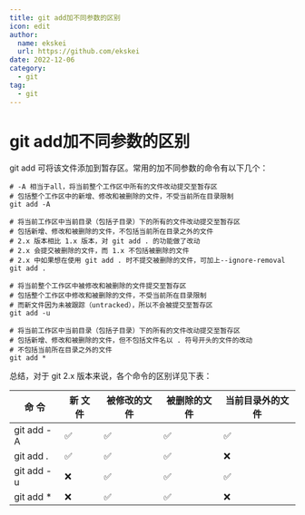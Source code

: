 ```yaml
---
title: git add加不同参数的区别
icon: edit
author:
  name: ekskei
  url: https://github.com/ekskei
date: 2022-12-06
category:
  - git
tag:
  - git
---
```


# git add加不同参数的区别

git add 可将该文件添加到暂存区。常用的加不同参数的命令有以下几个：

```shell
# -A 相当于all，将当前整个工作区中所有的文件改动提交至暂存区
# 包括整个工作区中的新增、修改和被删除的文件，不受当前所在目录限制
git add -A

# 将当前工作区中当前目录（包括子目录）下的所有的文件改动提交至暂存区
# 包括新增、修改和被删除的文件，不包括当前所在目录之外的文件
# 2.x 版本相比 1.x 版本，对 git add . 的功能做了改动
# 2.x 会提交被删除的文件，而 1.x 不包括被删除的文件
# 2.x 中如果想在使用 git add . 时不提交被删除的文件，可加上--ignore-removal
git add .

# 将当前整个工作区中被修改和被删除的文件提交至暂存区
# 包括整个工作区中修改和被删除的文件，不受当前所在目录限制
# 而新文件因为未被跟踪（untracked），所以不会被提交至暂存区
git add -u

# 将当前工作区中当前目录（包括子目录）下的所有的文件改动提交至暂存区
# 包括新增、修改和被删除的文件，但不包括文件名以 . 符号开头的文件的改动
# 不包括当前所在目录之外的文件
git add *
```

总结，对于 git 2.x 版本来说，各个命令的区别详见下表：

|命 令 |	新 文 件	|被修改的文件	|被删除的文件	| 当前目录外的文件 |
| --- | --- | --- | --- | --- |
|git add -A	|✅	|✅	|✅	|✅ | 
|git add .	|✅	|✅	|✅	|❌ |
|git add -u |❌	|✅	|✅	|✅ |
|git add *	|❌	|✅	|✅	|❌ |

